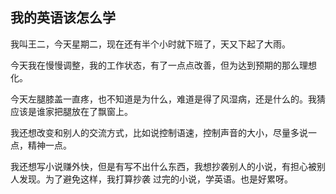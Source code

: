 ## 我的英语该怎么学

我叫王二，今天星期二，现在还有半个小时就下班了，天又下起了大雨。

今天我在慢慢调整，我的工作状态，有了一点点改善，但为达到预期的那么理想化。

今天左腿膝盖一直疼，也不知道是为什么，难道是得了风湿病，还是什么的。我猜应该是谁家把腿放在了飘窗上。

我还想改变和别人的交流方式，比如说控制语速，控制声音的大小，尽量多说一点，精神一点。

我还想写小说赚外快，但是有写不出什么东西，我想抄袭别人的小说，有担心被别人发现。为了避免这样，我打算抄袭
过完的小说，学英语。也是好累呀。